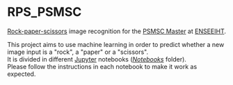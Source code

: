 # RPS_PSMSC
[Rock-paper-scissors](https://en.wikipedia.org/wiki/Rock%E2%80%93paper%E2%80%93scissors) image recognition for the [PSMSC Master](http://ubee.enseeiht.fr/dokuwiki/doku.php?id=public:res-ens:psmsc) at [ENSEEIHT](http://www.enseeiht.fr/fr/index.html).

This project aims to use machine learning in order to predict whether a new image input is a "rock", a "paper" or a "scissors".  
It is divided in different [Jupyter](https://jupyter.org/) notebooks ([*Notebooks*](./Notebooks) folder).  
Please follow the instructions in each notebook to make it work as expected.
